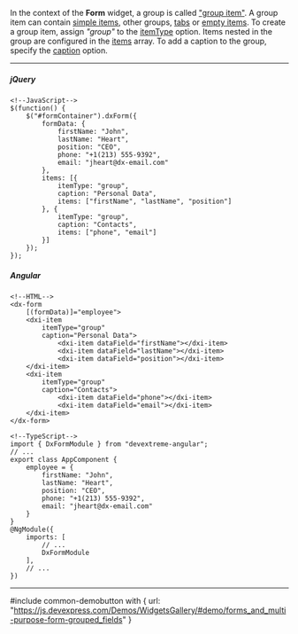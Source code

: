 In the context of the **Form** widget, a group is called ["group item"](/api-reference/10%20UI%20Widgets/dxForm/5%20Item%20Types/GroupItem '/Documentation/ApiReference/UI_Widgets/dxForm/Item_Types/GroupItem/'). A group item can contain [simple items](/concepts/05%20Widgets/Form/05%20Configure%20Simple%20Items '/Documentation/Guide/Widgets/Form/Configure_Simple_Items/'), other groups, [tabs](/concepts/05%20Widgets/Form/10%20Organize%20Simple%20Items/10%20In%20Tabs '/Documentation/Guide/Widgets/Form/Organize_Simple_Items/In_Tabs/') or [empty items](/concepts/05%20Widgets/Form/10%20Organize%20Simple%20Items/20%20Add%20an%20Empty%20Space.md '/Documentation/Guide/Widgets/Form/Organize_Simple_Items/Add_an_Empty_Space/'). To create a group item, assign *"group"* to the [itemType](/api-reference/10%20UI%20Widgets/dxForm/5%20Item%20Types/GroupItem/itemType.md '/Documentation/ApiReference/UI_Widgets/dxForm/Item_Types/GroupItem/#itemType') option. Items nested in the group are configured in the [items](/api-reference/10%20UI%20Widgets/dxForm/5%20Item%20Types/GroupItem/items.md '/Documentation/ApiReference/UI_Widgets/dxForm/Item_Types/GroupItem/#items') array. To add a caption to the group, specify the [caption](/api-reference/10%20UI%20Widgets/dxForm/5%20Item%20Types/GroupItem/caption.md '/Documentation/ApiReference/UI_Widgets/dxForm/Item_Types/GroupItem/#caption') option.

---
##### jQuery

    <!--JavaScript-->
    $(function() {
        $("#formContainer").dxForm({
            formData: {
                firstName: "John",
                lastName: "Heart",
                position: "CEO",
                phone: "+1(213) 555-9392",
                email: "jheart@dx-email.com"
            },
            items: [{
                itemType: "group",
                caption: "Personal Data",
                items: ["firstName", "lastName", "position"]
            }, {
                itemType: "group",
                caption: "Contacts",
                items: ["phone", "email"]
            }]
        });
    });

##### Angular

    <!--HTML-->
    <dx-form
        [(formData)]="employee">
        <dxi-item
            itemType="group"
            caption="Personal Data">
                <dxi-item dataField="firstName"></dxi-item>
                <dxi-item dataField="lastName"></dxi-item>
                <dxi-item dataField="position"></dxi-item>
        </dxi-item>
        <dxi-item
            itemType="group"
            caption="Contacts">
                <dxi-item dataField="phone"></dxi-item>
                <dxi-item dataField="email"></dxi-item>
        </dxi-item>
    </dx-form>

    <!--TypeScript-->
    import { DxFormModule } from "devextreme-angular";
    // ...
    export class AppComponent {
        employee = {
            firstName: "John",
            lastName: "Heart",
            position: "CEO",
            phone: "+1(213) 555-9392",
            email: "jheart@dx-email.com"
        }
    }
    @NgModule({
        imports: [
            // ...
            DxFormModule
        ],
        // ...
    })

---

#include common-demobutton with {
    url: "https://js.devexpress.com/Demos/WidgetsGallery/#demo/forms_and_multi-purpose-form-grouped_fields"
}
